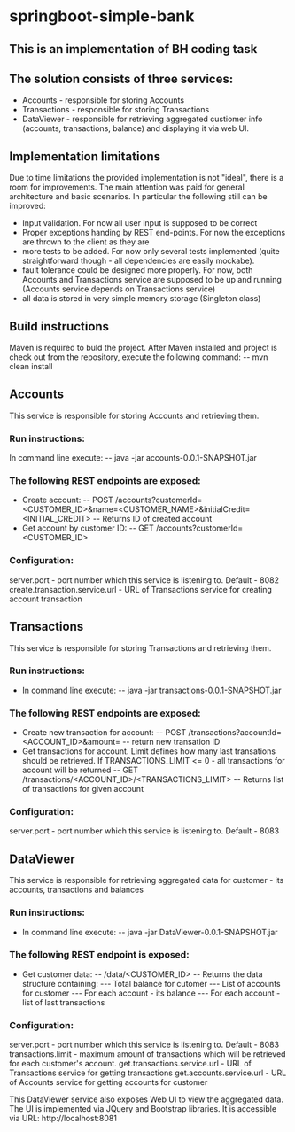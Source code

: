 # springboot-simple-bank
## This is an implementation of BH coding task

## The solution consists of three services:
- Accounts - responsible for storing Accounts
- Transactions - responsible for storing Transactions
- DataViewer - responsible for retrieving aggregated custiomer info
(accounts, transactions, balance) and displaying it via web UI.

## Implementation limitations
Due to time limitations the provided implementation is not "ideal", there is a room
for improvements. The main attention was paid for general architecture and basic scenarios.
In particular the following still can be improved:
- Input validation. For now all user input is supposed to be correct
- Proper exceptions handing by REST end-points. For now the exceptions are thrown to the
client as they are
- more tests to be added. For now only several tests implemented
(quite straightforward though - all dependencies are easily mockabe).
- fault tolerance could be designed more properly. For now, both Accounts and Transactions
service are supposed to be up and running (Accounts service depends on Transactions service)
- all data is stored in very simple memory storage (Singleton class)

## Build instructions
Maven is required to buld the project.
After Maven installed and project is check out from the repository, execute the following command:
-- mvn clean install

## Accounts
This service is responsible for storing Accounts and retrieving them.
### Run instructions:
In command line execute:
-- java -jar accounts-0.0.1-SNAPSHOT.jar
### The following REST endpoints are exposed:
- Create account:
-- POST /accounts?customerId=<CUSTOMER_ID>&name=<CUSTOMER_NAME>&initialCredit=<INITIAL_CREDIT>
-- Returns ID of created account
- Get account by customer ID:
-- GET /accounts?customerId=<CUSTOMER_ID>
### Configuration:
server.port - port number which this service is listening to. Default - 8082
create.transaction.service.url - URL of Transactions service for creating account transaction

## Transactions
This service is responsible for storing Transactions and retrieving them.
### Run instructions:
- In command line execute:
-- java -jar transactions-0.0.1-SNAPSHOT.jar
### The following REST endpoints are exposed:
- Create new transaction for account:
-- POST /transactions?accountId=<ACCOUNT_ID>&amount=<AMOUNT>
-- return new transation ID
- Get transactions for account. Limit defines how many last transations should be retrieved.
If TRANSACTIONS_LIMIT <= 0 - all transactions for account will be returned
-- GET /transactions/<ACCOUNT_ID>/<TRANSACTIONS_LIMIT>
-- Returns list of transactions for given account
### Configuration:
server.port - port number which this service is listening to. Default - 8083

## DataViewer
This service is responsible for retrieving aggregated data for customer - its accounts,
transactions and balances
### Run instructions:
- In command line execute:
-- java -jar DataViewer-0.0.1-SNAPSHOT.jar
### The following REST endpoint is exposed:
- Get customer data:
-- /data/<CUSTOMER_ID>
-- Returns the data structure containing:
--- Total balance for cutomer
--- List of accounts for customer
--- For each account - its balance
--- For each account - list of last transactions
### Configuration:
server.port - port number which this service is listening to. Default - 8083
transactions.limit - maximum amount of transactions which will be retrieved for each
customer's account.
get.transactions.service.url - URL of Transactions service for getting transactions
get.accounts.service.url - URL of Accounts service for getting accounts for customer

This DataViewer service also exposes Web UI to view the aggregated data. The UI is implemented
via JQuery and Bootstrap libraries. It is accessible via URL: http://localhost:8081

